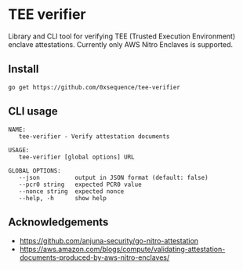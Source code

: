 # TEE verifier

Library and CLI tool for verifying TEE (Trusted Execution Environment) enclave attestations. Currently only AWS Nitro Enclaves is supported.

## Install

```
go get https://github.com/0xsequence/tee-verifier
```

## CLI usage

```
NAME:
   tee-verifier - Verify attestation documents

USAGE:
   tee-verifier [global options] URL

GLOBAL OPTIONS:
   --json          output in JSON format (default: false)
   --pcr0 string   expected PCR0 value
   --nonce string  expected nonce
   --help, -h      show help
```

## Acknowledgements

- https://github.com/anjuna-security/go-nitro-attestation
- https://aws.amazon.com/blogs/compute/validating-attestation-documents-produced-by-aws-nitro-enclaves/


